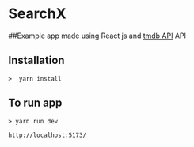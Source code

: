 # SearchX
##Example app made using React js and [tmdb API](https://developers.themoviedb.org/3/getting-started/introduction) API

## Installation

``>  yarn install``

## To run app

``> yarn run dev``

``http://localhost:5173/``
